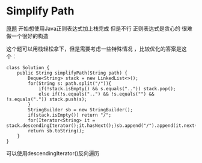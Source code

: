 # Simplify Path

[原题](https://leetcode.com/problems/simplify-path/description/)
开始想使用Java正则表达式加上栈完成 但是不行 
正则表达式是贪心的 很难做一个很好的构造

这个题可以用栈轻松拿下，但是需要考虑一些特殊情况 ，比较优化的答案是这个：
```
class Solution {
    public String simplifyPath(String path) {
        Deque<String> stack = new LinkedList<>();
        for(String s: path.split("/")){
            if(!stack.isEmpty() && s.equals("..")) stack.pop();
            else if(!s.equals("..") && !s.equals("") && !s.equals(".")) stack.push(s);
        }
        StringBuilder sb = new StringBuilder();
        if(stack.isEmpty()) return "/";
        for(Iterator<String> it = stack.descendingIterator();it.hasNext();)sb.append("/").append(it.next());
        return sb.toString();
    }
}
```

可以使用descendingIterator()反向遍历
